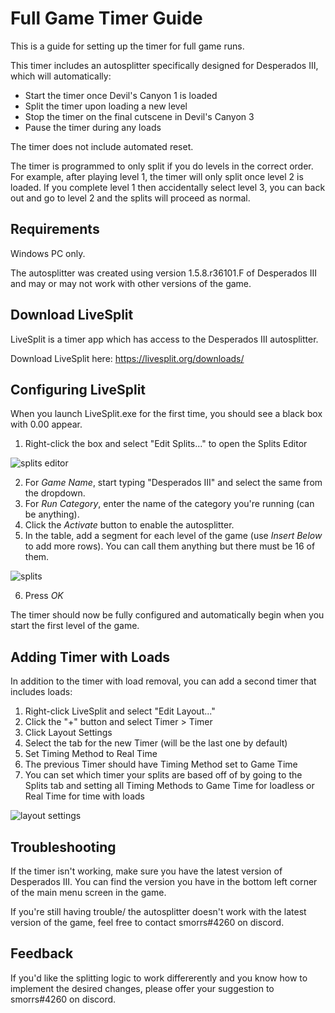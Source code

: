 # Full Game Timer Guide
This is a guide for setting up the timer for full game runs.

This timer includes an autosplitter specifically designed for Desperados III, which will automatically:
* Start the timer once Devil's Canyon 1 is loaded
* Split the timer upon loading a new level
* Stop the timer on the final cutscene in Devil's Canyon 3
* Pause the timer during any loads

The timer does not include automated reset.

The timer is programmed to only split if you do levels in the correct order. For example, after playing level 1, the timer will only split once level 2 is loaded. If you complete level 1 then accidentally select level 3, you can back out and go to level 2 and the splits will proceed as normal.


## Requirements
Windows PC only.

The autosplitter was created using version 1.5.8.r36101.F of Desperados III and may or may not work with other versions of the game. 


## Download LiveSplit
LiveSplit is a timer app which has access to the Desperados III autosplitter.

Download LiveSplit here: https://livesplit.org/downloads/


## Configuring LiveSplit
When you launch LiveSplit.exe for the first time, you should see a black box with 0.00 appear.

1. Right-click the box and select "Edit Splits..." to open the Splits Editor

![splits editor](https://user-images.githubusercontent.com/104397629/196058305-74aace7d-ebe4-4da8-9e94-10ab4eec9395.PNG)

2. For *Game Name*, start typing "Desperados III" and select the same from the dropdown.
3. For *Run Category*, enter the name of the category you're running (can be anything).
4. Click the *Activate* button to enable the autosplitter.
5. In the table, add a segment for each level of the game (use *Insert Below* to add more rows). You can call them anything but there must be 16 of them.

![splits](https://user-images.githubusercontent.com/104397629/196058538-ea6cdfc4-d6c2-400f-a2b5-cc795234743e.PNG)

6. Press *OK*

The timer should now be fully configured and automatically begin when you start the first level of the game.


## Adding Timer with Loads
In addition to the timer with load removal, you can add a second timer that includes loads:

1. Right-click LiveSplit and select "Edit Layout..."
2. Click the "+" button and select Timer > Timer
3. Click Layout Settings
4. Select the tab for the new Timer (will be the last one by default)
5. Set Timing Method to Real Time
6. The previous Timer should have Timing Method set to Game Time
7. You can set which timer your splits are based off of by going to the Splits tab and setting all Timing Methods to Game Time for loadless or Real Time for time with loads

![layout settings](https://user-images.githubusercontent.com/104397629/196529329-6884209c-d2e0-48b1-8053-e839b10325bf.PNG)


## Troubleshooting
If the timer isn't working, make sure you have the latest version of Desperados III. You can find the version you have in the bottom left corner of the main menu screen in the game. 

If you're still having trouble/ the autosplitter doesn't work with the latest version of the game, feel free to contact smorrs#4260 on discord.


## Feedback
If you'd like the splitting logic to work differerently and you know how to implement the desired changes, please offer your suggestion to smorrs#4260 on discord. 

